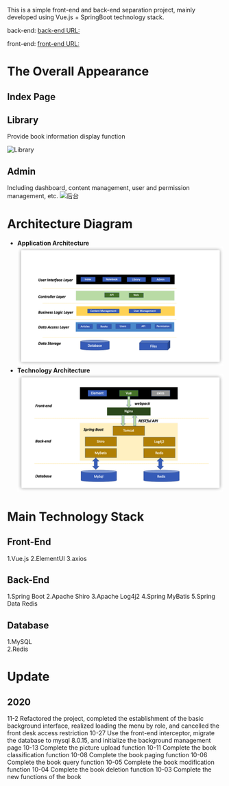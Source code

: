 This is a simple front-end and back-end separation project, mainly developed using Vue.js + SpringBoot technology stack.


back-end: [back-end URL:](https://github.com/diandian2710/Library_Spring-Boot)

front-end: [front-end URL:](https://github.com/diandian2710/Library_Vue)



# The Overall Appearance

## Index Page



## Library

Provide book information display function

![Library](_v_images/20201104215631992_1675479136.png)




## Admin

Including dashboard, content management, user and permission management, etc.
![后台](https://img-blog.csdnimg.cn/20191202200516251.png)

# Architecture Diagram

- **Application Architecture**
![App_Arc](_v_images/20201106123843524_704915436.png)
- **Technology Architecture**
![Tec_Arc](_v_images/20201106123909768_600040565.png)

# Main Technology Stack

## Front-End

1.Vue.js
2.ElementUI
3.axios

## Back-End

1.Spring Boot
2.Apache Shiro
3.Apache Log4j2
4.Spring MyBatis
5.Spring Data Redis

## Database

1.MySQL  
2.Redis



# Update

## 2020
11-2 Refactored the project, completed the establishment of the basic background interface, realized loading the menu by role, and cancelled the front desk access restriction
10-27 Use the front-end interceptor, migrate the database to mysql 8.0.15, and initialize the background management page
10-13 Complete the picture upload function
10-11 Complete the book classification function
10-08 Complete the book paging function
10-06 Complete the book query function
10-05 Complete the book modification function
10-04 Complete the book deletion function
10-03 Complete the new functions of the book